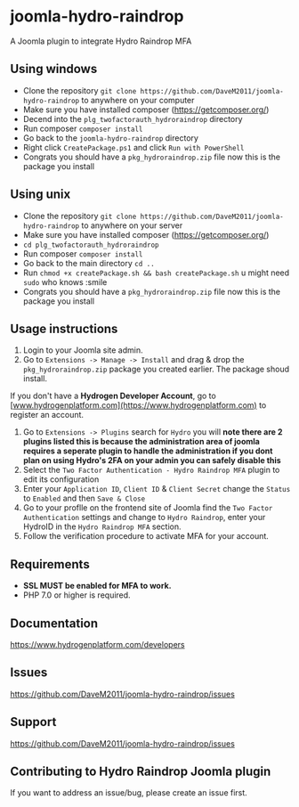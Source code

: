 # joomla-hydro-raindrop
A Joomla plugin to integrate Hydro Raindrop MFA

## Using windows
- Clone the repository `git clone https://github.com/DaveM2011/joomla-hydro-raindrop` to anywhere on your computer
- Make sure you have installed composer (https://getcomposer.org/)
- Decend into the `plg_twofactorauth_hydroraindrop` directory
- Run composer `composer install`
- Go back to the `joomla-hydro-raindrop` directory
- Right click `CreatePackage.ps1` and click `Run with PowerShell`
- Congrats you should have a `pkg_hydroraindrop.zip` file now this is the package you install

## Using unix
- Clone the repository `git clone https://github.com/DaveM2011/joomla-hydro-raindrop` to anywhere on your server
- Make sure you have installed composer (https://getcomposer.org/)
- `cd plg_twofactorauth_hydroraindrop`
- Run composer `composer install`
- Go back to the main directory `cd ..`
- Run `chmod +x createPackage.sh && bash createPackage.sh` u might need `sudo` who knows :smile
- Congrats you should have a `pkg_hydroraindrop.zip` file now this is the package you install

## Usage instructions
1. Login to your Joomla site admin.
2. Go to `Extensions -> Manage -> Install` and drag & drop the `pkg_hydroraindrop.zip` package you created earlier. The package shoud install.

If you don't have a **Hydrogen Developer Account**, go to [www.hydrogenplatform.com](https://www.hydrogenplatform.com) to register an account.

1. Go to `Extensions -> Plugins` search for `Hydro` you will **note there are 2 plugins listed this is because the administration area of joomla requires a seperate plugin to handle the administration if you dont plan on using Hydro's 2FA on your admin you can safely disable this**
2. Select the `Two Factor Authentication - Hydro Raindrop MFA` plugin to edit its configuration
3. Enter your `Application ID`, `Client ID` & `Client Secret` change the `Status` to `Enabled` and then `Save & Close`
4. Go to your proflle on the frontend site of Joomla find the `Two Factor Authentication` settings and change to `Hydro Raindrop`, enter your HydroID in the `Hydro Raindrop MFA` section.
5. Follow the verification procedure to activate MFA for your account.

## Requirements

* **SSL MUST be enabled for MFA to work.**
* PHP 7.0 or higher is required.

## Documentation

https://www.hydrogenplatform.com/developers

## Issues

https://github.com/DaveM2011/joomla-hydro-raindrop/issues

## Support

https://github.com/DaveM2011/joomla-hydro-raindrop/issues

## Contributing to Hydro Raindrop Joomla plugin
If you want to address an issue/bug, please create an issue first.
